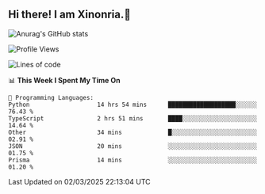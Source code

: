 ## Hi there! I am Xinonria.👋

![Anurag's GitHub stats](https://status-git-main-xinonrias-projects-f26540e3.vercel.app/api?username=xinonria&hide=stars,issues)

<!--START_SECTION:waka-->
![Profile Views](http://img.shields.io/badge/Profile%20Views-0-blue)

![Lines of code](https://img.shields.io/badge/From%20Hello%20World%20I%27ve%20Written-1.3%20million%20lines%20of%20code-blue)

📊 **This Week I Spent My Time On** 

```text
💬 Programming Languages: 
Python                   14 hrs 54 mins      ███████████████████░░░░░░   76.43 % 
TypeScript               2 hrs 51 mins       ████░░░░░░░░░░░░░░░░░░░░░   14.64 % 
Other                    34 mins             █░░░░░░░░░░░░░░░░░░░░░░░░   02.91 % 
JSON                     20 mins             ░░░░░░░░░░░░░░░░░░░░░░░░░   01.75 % 
Prisma                   14 mins             ░░░░░░░░░░░░░░░░░░░░░░░░░   01.20 % 
```


 Last Updated on 02/03/2025 22:13:04 UTC
<!--END_SECTION:waka-->

<!--
**xinonria/xinonria** is a ✨ _special_ ✨ repository because its `README.md` (this file) appears on your GitHub profile.

Here are some ideas to get you started:

- 🔭 I’m currently working on ...
- 🌱 I’m currently learning ...
- 👯 I’m looking to collaborate on ...
- 🤔 I’m looking for help with ...
- 💬 Ask me about ...
- 📫 How to reach me: ...
- 😄 Pronouns: ...
- ⚡ Fun fact: ...
-->
